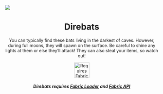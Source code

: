 <img align="center" src="https://i.imgur.com/tE0uvFm.png">

<h1 align="center">
    Direbats
</h1>

<p align="center">
    You can typically find these bats living in the darkest of caves. However, during full moons, they will spawn on the surface. Be careful to shine any lights at them or else they’ll attack! They can also steal your items, so watch out!
</p>
<p align="center">
    <a href="https://curseforge.com/minecraft/mc-mods/fabric-api"><img title="Requires Fabric API" height="50" src="https://i.imgur.com/Ol1Tcf8.png"></a>
</p>

<h5 align="center">
    Direbats requires <a href="https://fabricmc.net/use">Fabric Loader</a> and <a href="https://curseforge.com/minecraft/mc-mods/fabric-api">Fabric API</a>
</h5>
